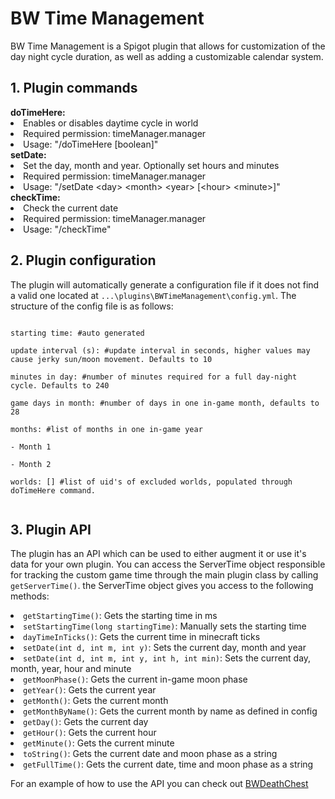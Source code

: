 <h1>BW Time Management</h1>
<p>BW Time Management is a Spigot plugin that allows for customization of the day night cycle duration, as well as adding a customizable calendar system.</p>

<h2>1. Plugin commands</h2>
<b>doTimeHere:</b>
<list>
    <li>Enables or disables daytime cycle in world</li>
    <li>Required permission: timeManager.manager</li>
    <li>Usage: "/doTimeHere [boolean]"</li>
</list>
<b>setDate:</b>
<list>
    <li>Set the day, month and year. Optionally set hours and minutes</li>
    <li>Required permission: timeManager.manager</li>
    <li>Usage: "/setDate &lt;day> &lt;month> &lt;year> [&lt;hour> &lt;minute>]"</li>
</list>
<b>checkTime:</b>
<list>
    <li>Check the current date</li>
    <li>Required permission: timeManager.manager</li>
    <li>Usage: "/checkTime"</li>
</list>

<h2>2. Plugin configuration</h2>

<p>The plugin will automatically generate a configuration file if it does not find a valid one located at <code>...\plugins\BWTimeManagement\config.yml</code>. The structure of the config file is as follows:</p>

<p>
<code>
starting time: #auto generated </br>
update interval (s): #update interval in seconds, higher values may cause jerky sun/moon movement. Defaults to 10</br>
minutes in day: #number of minutes required for a full day-night cycle. Defaults to 240</br>
game days in month: #number of days in one in-game month, defaults to 28</br>
months: #list of months in one in-game year</br>
- Month 1</br>
- Month 2</br>
worlds: [] #list of uid's of excluded worlds, populated through doTimeHere command.</br>
</code>
</p>

<h2>3. Plugin API</h2>

<p>The plugin has an API which can be used to either augment it or use it's data for your own plugin.
You can access the ServerTime object responsible for tracking the custom game time through the main plugin class by calling <code>getServerTime()</code>. the ServerTime object gives you access to the following methods:</p>
<list>
<li><code>getStartingTime()</code>: Gets the starting time in ms</li>
<li><code>setStartingTime(long startingTime)</code>: Manually sets the starting time</li>
<li><code>dayTimeInTicks()</code>: Gets the current time in minecraft ticks</li>
<li><code>setDate(int d, int m, int y)</code>: Sets the current day, month and year</li>
<li><code>setDate(int d, int m, int y, int h, int min)</code>: Sets the current day, month, year, hour and minute</li>
<li><code>getMoonPhase()</code>: Gets the current in-game moon phase</li>
<li><code>getYear()</code>: Gets the current year</li>
<li><code>getMonth()</code>: Gets the current month</li>
<li><code>getMonthByName()</code>: Gets the current month by name as defined in config</li>
<li><code>getDay()</code>: Gets the current day</li>
<li><code>getHour()</code>: Gets the current hour</li>
<li><code>getMinute()</code>: Gets the current minute</li>
<li><code>toString()</code>: Gets the current date and moon phase as a string</li>
<li><code>getFullTime()</code>: Gets the current date, time and moon phase as a string</li>
</list>

<p>For an example of how to use the API you can check out <a href = "https://github.com/Msvenda/DeathChest/tree/master/BWDeathChest">BWDeathChest</a></p>